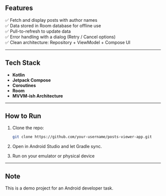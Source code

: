
## Features

✅ Fetch and display posts with author names  
✅ Data stored in Room database for offline use  
✅ Pull-to-refresh to update data  
✅ Error handling with a dialog (Retry / Cancel options)  
✅ Clean architecture: Repository + ViewModel + Compose UI

---

## Tech Stack

- **Kotlin**
- **Jetpack Compose**
- **Coroutines**
- **Room**
- **MVVM-ish Architecture**

---

##  How to Run

1. Clone the repo:
    ```bash
    git clone https://github.com/your-username/posts-viewer-app.git
    ```

2. Open in Android Studio and let Gradle sync.

3. Run on your emulator or physical device

---

##  Note

This is a demo project for an Android developer task.

